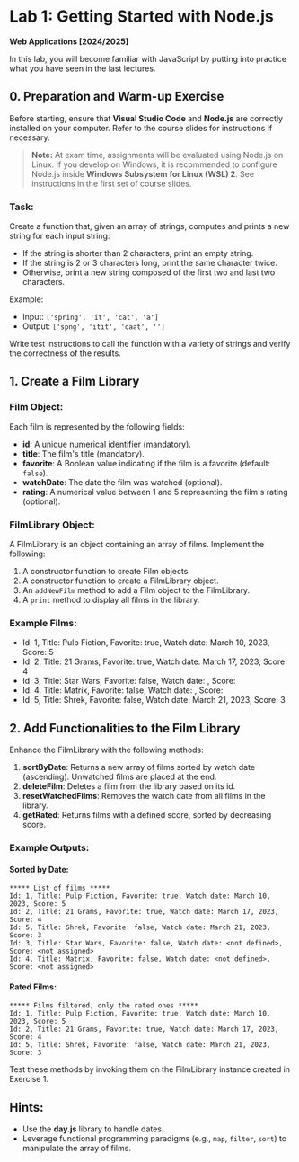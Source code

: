 # Lab 1: Getting Started with Node.js

**Web Applications [2024/2025]**

In this lab, you will become familiar with JavaScript by putting into practice what you have seen in the last lectures.

## 0. Preparation and Warm-up Exercise

Before starting, ensure that **Visual Studio Code** and **Node.js** are correctly installed on your computer. Refer to the course slides for instructions if necessary.

> **Note:** At exam time, assignments will be evaluated using Node.js on Linux. If you develop on Windows, it is recommended to configure Node.js inside **Windows Subsystem for Linux (WSL) 2**. See instructions in the first set of course slides.

### Task:
Create a function that, given an array of strings, computes and prints a new string for each input string:
- If the string is shorter than 2 characters, print an empty string.
- If the string is 2 or 3 characters long, print the same character twice.
- Otherwise, print a new string composed of the first two and last two characters.

Example:
- Input: `['spring', 'it', 'cat', 'a']`
- Output: `['spng', 'itit', 'caat', '']`

Write test instructions to call the function with a variety of strings and verify the correctness of the results.

## 1. Create a Film Library

### Film Object:
Each film is represented by the following fields:
- **id**: A unique numerical identifier (mandatory).
- **title**: The film's title (mandatory).
- **favorite**: A Boolean value indicating if the film is a favorite (default: `false`).
- **watchDate**: The date the film was watched (optional).
- **rating**: A numerical value between 1 and 5 representing the film's rating (optional).

### FilmLibrary Object:
A FilmLibrary is an object containing an array of films. Implement the following:
1. A constructor function to create Film objects.
2. A constructor function to create a FilmLibrary object.
3. An `addNewFilm` method to add a Film object to the FilmLibrary.
4. A `print` method to display all films in the library.

### Example Films:
- Id: 1, Title: Pulp Fiction, Favorite: true, Watch date: March 10, 2023, Score: 5
- Id: 2, Title: 21 Grams, Favorite: true, Watch date: March 17, 2023, Score: 4
- Id: 3, Title: Star Wars, Favorite: false, Watch date: <not defined>, Score: <not assigned>
- Id: 4, Title: Matrix, Favorite: false, Watch date: <not defined>, Score: <not assigned>
- Id: 5, Title: Shrek, Favorite: false, Watch date: March 21, 2023, Score: 3

## 2. Add Functionalities to the Film Library

Enhance the FilmLibrary with the following methods:
1. **sortByDate**: Returns a new array of films sorted by watch date (ascending). Unwatched films are placed at the end.
2. **deleteFilm**: Deletes a film from the library based on its id.
3. **resetWatchedFilms**: Removes the watch date from all films in the library.
4. **getRated**: Returns films with a defined score, sorted by decreasing score.

### Example Outputs:
#### Sorted by Date:
```
***** List of films *****
Id: 1, Title: Pulp Fiction, Favorite: true, Watch date: March 10, 2023, Score: 5
Id: 2, Title: 21 Grams, Favorite: true, Watch date: March 17, 2023, Score: 4
Id: 5, Title: Shrek, Favorite: false, Watch date: March 21, 2023, Score: 3
Id: 3, Title: Star Wars, Favorite: false, Watch date: <not defined>, Score: <not assigned>
Id: 4, Title: Matrix, Favorite: false, Watch date: <not defined>, Score: <not assigned>
```

#### Rated Films:
```
***** Films filtered, only the rated ones *****
Id: 1, Title: Pulp Fiction, Favorite: true, Watch date: March 10, 2023, Score: 5
Id: 2, Title: 21 Grams, Favorite: true, Watch date: March 17, 2023, Score: 4
Id: 5, Title: Shrek, Favorite: false, Watch date: March 21, 2023, Score: 3
```

Test these methods by invoking them on the FilmLibrary instance created in Exercise 1.

## Hints:
- Use the **day.js** library to handle dates.
- Leverage functional programming paradigms (e.g., `map`, `filter`, `sort`) to manipulate the array of films.
